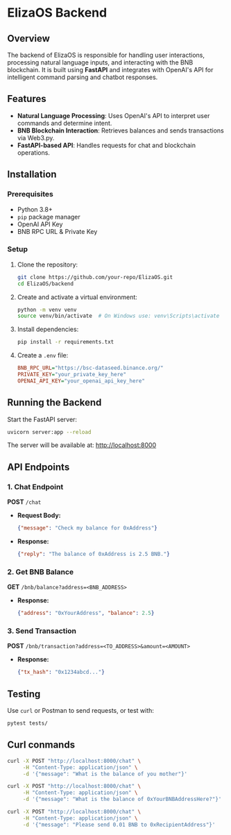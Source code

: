 # ElizaOS Backend

## Overview
The backend of ElizaOS is responsible for handling user interactions, processing natural language inputs, and interacting with the BNB blockchain. It is built using **FastAPI** and integrates with OpenAI's API for intelligent command parsing and chatbot responses.

## Features
- **Natural Language Processing**: Uses OpenAI's API to interpret user commands and determine intent.
- **BNB Blockchain Interaction**: Retrieves balances and sends transactions via Web3.py.
- **FastAPI-based API**: Handles requests for chat and blockchain operations.

## Installation
### Prerequisites
- Python 3.8+
- `pip` package manager
- OpenAI API Key
- BNB RPC URL & Private Key

### Setup
1. Clone the repository:
   ```bash
   git clone https://github.com/your-repo/ElizaOS.git
   cd ElizaOS/backend
   ```
2. Create and activate a virtual environment:
   ```bash
   python -m venv venv
   source venv/bin/activate  # On Windows use: venv\Scripts\activate
   ```
3. Install dependencies:
   ```bash
   pip install -r requirements.txt
   ```
4. Create a `.env` file:
   ```ini
   BNB_RPC_URL="https://bsc-dataseed.binance.org/"
   PRIVATE_KEY="your_private_key_here"
   OPENAI_API_KEY="your_openai_api_key_here"
   ```

## Running the Backend
Start the FastAPI server:
```bash
uvicorn server:app --reload
```

The server will be available at: [http://localhost:8000](http://localhost:8000)

## API Endpoints
### 1. Chat Endpoint
**POST** `/chat`
- **Request Body:**
  ```json
  {"message": "Check my balance for 0xAddress"}
  ```
- **Response:**
  ```json
  {"reply": "The balance of 0xAddress is 2.5 BNB."}
  ```

### 2. Get BNB Balance
**GET** `/bnb/balance?address=<BNB_ADDRESS>`
- **Response:**
  ```json
  {"address": "0xYourAddress", "balance": 2.5}
  ```

### 3. Send Transaction
**POST** `/bnb/transaction?address=<TO_ADDRESS>&amount=<AMOUNT>`
- **Response:**
  ```json
  {"tx_hash": "0x1234abcd..."}
  ```

## Testing
Use `curl` or Postman to send requests, or test with:
```bash
pytest tests/
```

## Curl conmands

```bash
curl -X POST "http://localhost:8000/chat" \
     -H "Content-Type: application/json" \
     -d '{"message": "What is the balance of you mother"}'
```

```bash
curl -X POST "http://localhost:8000/chat" \
     -H "Content-Type: application/json" \
     -d '{"message": "What is the balance of 0xYourBNBAddressHere?"}'
```

```bash
curl -X POST "http://localhost:8000/chat" \
     -H "Content-Type: application/json" \
     -d '{"message": "Please send 0.01 BNB to 0xRecipientAddress"}'
```



